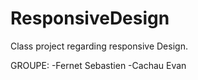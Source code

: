 # ResponsiveDesign
Class project regarding responsive Design.


GROUPE:
  -Fernet Sebastien
  -Cachau Evan
